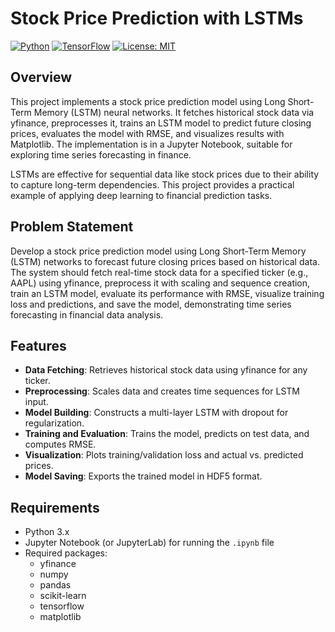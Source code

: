 # Stock Price Prediction with LSTMs

[![Python](https://img.shields.io/badge/Python-3.x-blue.svg)](https://www.python.org/) [![TensorFlow](https://img.shields.io/badge/TensorFlow-2.x-orange.svg)](https://www.tensorflow.org/) [![License: MIT](https://img.shields.io/badge/License-MIT-yellow.svg)](https://opensource.org/licenses/MIT)

## Overview
This project implements a stock price prediction model using Long Short-Term Memory (LSTM) neural networks. It fetches historical stock data via yfinance, preprocesses it, trains an LSTM model to predict future closing prices, evaluates the model with RMSE, and visualizes results with Matplotlib. The implementation is in a Jupyter Notebook, suitable for exploring time series forecasting in finance.

LSTMs are effective for sequential data like stock prices due to their ability to capture long-term dependencies. This project provides a practical example of applying deep learning to financial prediction tasks.

## Problem Statement
Develop a stock price prediction model using Long Short-Term Memory (LSTM) networks to forecast future closing prices based on historical data. The system should fetch real-time stock data for a specified ticker (e.g., AAPL) using yfinance, preprocess it with scaling and sequence creation, train an LSTM model, evaluate its performance with RMSE, visualize training loss and predictions, and save the model, demonstrating time series forecasting in financial data analysis.

## Features
- **Data Fetching**: Retrieves historical stock data using yfinance for any ticker.
- **Preprocessing**: Scales data and creates time sequences for LSTM input.
- **Model Building**: Constructs a multi-layer LSTM with dropout for regularization.
- **Training and Evaluation**: Trains the model, predicts on test data, and computes RMSE.
- **Visualization**: Plots training/validation loss and actual vs. predicted prices.
- **Model Saving**: Exports the trained model in HDF5 format.

## Requirements
- Python 3.x
- Jupyter Notebook (or JupyterLab) for running the `.ipynb` file
- Required packages:
  - yfinance
  - numpy
  - pandas
  - scikit-learn
  - tensorflow
  - matplotlib
